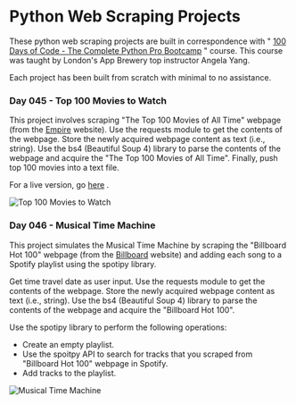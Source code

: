 # Python Web Scraping Projects

These python web scraping projects are built in correspondence with " [100 Days of Code - The Complete Python Pro Bootcamp](https://www.udemy.com/course/100-days-of-code/) " course. This course was taught by London's App Brewery top instructor Angela Yang.<br/>

Each project has been built from scratch with minimal to no assistance.<br/>

### Day 045 - Top 100 Movies to Watch

This project involves scraping "The Top 100 Movies of All Time" webpage (from the [Empire](https://www.empireonline.com/movies/features/best-movies-2/) website). Use the requests module to get the contents of the webpage. Store the newly acquired webpage content as text (i.e., string). Use the bs4 (Beautiful Soup 4) library to parse the contents of the webpage and acquire the  "The Top 100 Movies of All Time". Finally, push top 100 movies into a text file.

For a live version, go [here](https://replit.com/@grandeurkoe/top-100-movies-to-watch?v=1) .

![Top 100 Movies to Watch](top-100-movies-to-watch/top-100-movies-to-watch.gif)

### Day 046 - Musical Time Machine

This project simulates the Musical Time Machine by scraping the "Billboard Hot 100" webpage (from the [Billboard](https://www.billboard.com/charts/hot-100) website) and adding each song to a Spotify playlist using the spotipy library. 

Get time travel date as user input. Use the requests module to get the contents of the webpage. Store the newly acquired webpage content as text (i.e., string). Use the bs4 (Beautiful Soup 4) library to parse the contents of the webpage and acquire the "Billboard Hot 100". 

Use the spotipy library to perform the following operations:
- Create an empty playlist.
- Use the spoitpy API to search for tracks that you scraped from "Billboard Hot 100" webpage in Spotify.
- Add tracks to the playlist.

![Musical Time Machine](musical-time-machine/musical-time-machine.gif)
